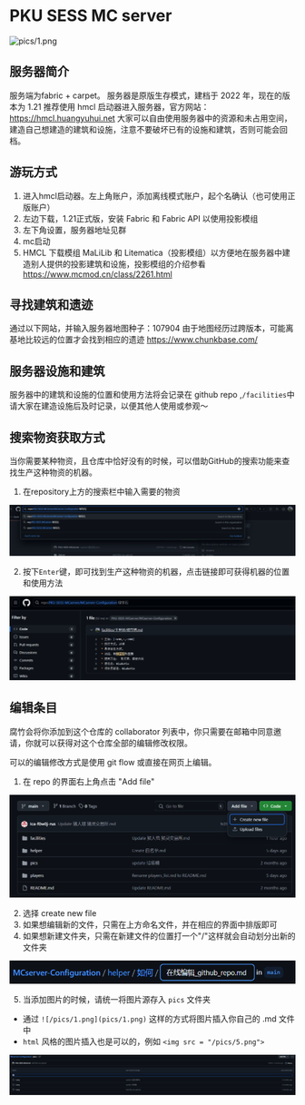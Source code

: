 # PKU SESS MC server

![pics/1.png](pics/1.png)

## 服务器简介
服务端为fabric + carpet。
服务器是原版生存模式，建档于 2022 年，现在的版本为 1.21
推荐使用 hmcl 启动器进入服务器，官方网站： <https://hmcl.huangyuhui.net>
大家可以自由使用服务器中的资源和未占用空间，建造自己想建造的建筑和设施，注意不要破坏已有的设施和建筑，否则可能会回档。

## 游玩方式
1. 进入hmcl启动器。左上角账户，添加离线模式账户，起个名确认（也可使用正版账户）
2. 左边下载，1.21正式版，安装 Fabric 和 Fabric API 以使用投影模组
3. 左下角设置，服务器地址见群
4. mc启动
5. HMCL 下载模组 MaLiLib 和 Litematica（投影模组）以方便地在服务器中建造别人提供的投影建筑和设施，投影模组的介绍参看 https://www.mcmod.cn/class/2261.html

## 寻找建筑和遗迹
通过以下网站，并输入服务器地图种子：107904
由于地图经历过跨版本，可能离基地比较远的位置才会找到相应的遗迹
<https://www.chunkbase.com/>

## 服务器设施和建筑
服务器中的建筑和设施的位置和使用方法将会记录在 github repo ,`/facilities`中
请大家在建造设施后及时记录，以便其他人使用或参观～

## 搜索物资获取方式

当你需要某种物资，且仓库中恰好没有的时候，可以借助GitHub的搜索功能来查找生产这种物资的机器。

1. 在repository上方的搜索栏中输入需要的物资

<img src = "/pics/resource1.png">

2. 按下`Enter`键，即可找到生产这种物资的机器，点击链接即可获得机器的位置和使用方法

<img src = "/pics/resource2.png">

## 编辑条目

腐竹会将你添加到这个仓库的 collaborator 列表中，你只需要在邮箱中同意邀请，你就可以获得对这个仓库全部的编辑修改权限。

可以的编辑修改方式是使用 git flow 或直接在网页上编辑。

1. 在 repo 的界面右上角点击 "Add file"

<img src = "/pics/3.png">

2. 选择 create new file
3. 如果想编辑新的文件，只需在上方命名文件，并在相应的界面中排版即可
4. 如果想新建文件夹，只需在新建文件的位置打一个"/"这样就会自动划分出新的文件夹

<img src = "/pics/4.png">

5. 当添加图片的时候，请统一将图片源存入 `pics` 文件夹
  * 通过 `![/pics/1.png](pics/1.png)` 这样的方式将图片插入你自己的 .md 文件中
  * `html` 风格的图片插入也是可以的，例如 `<img src = "/pics/5.png">`

<img src = "/pics/5.png">
